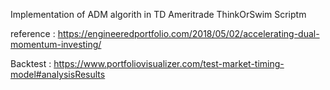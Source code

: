 Implementation of ADM algorith in TD Ameritrade ThinkOrSwim Scriptm 


reference : https://engineeredportfolio.com/2018/05/02/accelerating-dual-momentum-investing/

Backtest : https://www.portfoliovisualizer.com/test-market-timing-model#analysisResults
